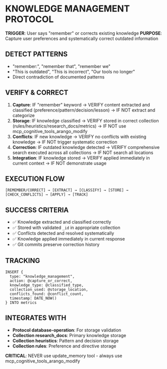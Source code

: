 <!-- FILE_MAP_BEGIN 
<!--
{"file_metadata":{"title":"KNOWLEDGE MANAGEMENT PROTOCOL","description":"Documentation detailing the knowledge capture and management protocol including pattern detection, verification, execution flow, success criteria, tracking, and integration points.","last_updated":"2025-07-31","type":"documentation"},"ai_instructions":"Analyze the document by recognizing the hierarchical structure and thematic divisions. Focus on the main protocol steps: pattern detection, verification and correction, execution flow, success criteria, tracking, and integration. Identify key elements such as code blocks illustrating execution flow and tracking queries, and highlight critical warnings. Ensure line numbers are precise and sections do not overlap, providing clear, descriptive names and summaries to facilitate navigation and comprehension.","sections":[{"name":"Introduction and Protocol Overview","description":"Introduces the knowledge management protocol, its trigger conditions, and primary purpose for capturing and correcting user knowledge.","line_start":7,"line_end":11},{"name":"Pattern Detection","description":"Describes the patterns and keywords used to detect knowledge capture or correction triggers.","line_start":12,"line_end":16},{"name":"Verification and Correction Process","description":"Details the step-by-step verification and correction workflow including capture, storage, conflict checking, correction, and integration of knowledge.","line_start":17,"line_end":23},{"name":"Execution Flow Diagram","description":"Presents a visual flow of the knowledge management process from remembering or correcting to tracking.","line_start":24,"line_end":28},{"name":"Success Criteria","description":"Lists the criteria that define successful knowledge capture, storage, conflict resolution, application, and history preservation.","line_start":29,"line_end":35},{"name":"Tracking Implementation","description":"Provides the AQL code block used for tracking knowledge management actions and metrics.","line_start":36,"line_end":47},{"name":"Integration Points and Critical Notes","description":"Outlines the external collections and protocols integrated with the knowledge management system and highlights critical usage warnings.","line_start":48,"line_end":56}],"key_elements":[{"name":"Trigger and Purpose Statements","description":"Defines the trigger phrases and the overall purpose of the knowledge management protocol.","line":8},{"name":"Pattern Detection List","description":"Enumerates specific phrases and patterns that initiate knowledge capture or correction.","line":13},{"name":"Verification and Correction Steps","description":"Numbered list detailing the logical steps for verifying and correcting knowledge entries.","line":18},{"name":"Execution Flow Code Block","description":"Flow diagram illustrating the sequential process of knowledge management operations.","line":25},{"name":"Success Criteria Checklist","description":"Checklist of conditions that must be met for successful knowledge management.","line":30},{"name":"Tracking AQL Code Block","description":"ArangoDB query language code snippet used to log knowledge management actions and metrics.","line":37},{"name":"Integration References and Critical Warning","description":"Lists collections and protocols integrated with the system and emphasizes the critical instruction to avoid a specific tool.","line":49}]}
-->
<!-- FILE_MAP_END -->

# KNOWLEDGE MANAGEMENT PROTOCOL

**TRIGGER**: User says "remember" or corrects existing knowledge
**PURPOSE**: Capture user preferences and systematically correct outdated information

## DETECT PATTERNS
- "remember:", "remember that", "remember we"
- "This is outdated", "This is incorrect", "Our tools no longer"
- Direct contradiction of documented patterns

## VERIFY & CORRECT
1. **Capture**: IF "remember" keyword → VERIFY content extracted and classified (preference/pattern/decision/lesson) → IF NOT extract and categorize
2. **Storage**: IF knowledge classified → VERIFY stored in correct collection (rules/heuristics/research_docs/metrics) → IF NOT use mcp_cognitive_tools_arango_modify
3. **Conflicts**: IF new knowledge → VERIFY no conflicts with existing knowledge → IF NOT trigger systematic correction
4. **Correction**: IF outdated knowledge detected → VERIFY comprehensive search executed across all collections → IF NOT search all locations
5. **Integration**: IF knowledge stored → VERIFY applied immediately in current context → IF NOT demonstrate usage

## EXECUTION FLOW
```
[REMEMBER/CORRECT] → [EXTRACT] → [CLASSIFY] → [STORE] → [CHECK_CONFLICTS] → [APPLY] → [TRACK]
```

## SUCCESS CRITERIA
- ✅ Knowledge extracted and classified correctly
- ✅ Stored with validated `_id` in appropriate collection
- ✅ Conflicts detected and resolved systematically
- ✅ Knowledge applied immediately in current response
- ✅ Git commits preserve correction history

## TRACKING
```aql
INSERT {
  type: "knowledge_management",
  action: @capture_or_correct,
  knowledge_type: @classified_type,
  collection_used: @storage_location,
  conflicts_found: @conflict_count,
  timestamp: DATE_NOW()
} INTO metrics
```

## INTEGRATES WITH
- **Protocol database-operation**: For storage validation
- **Collection research_docs**: Primary knowledge storage
- **Collection heuristics**: Pattern and decision storage
- **Collection rules**: Preference and directive storage

**CRITICAL**: NEVER use update_memory tool - always use mcp_cognitive_tools_arango_modify
